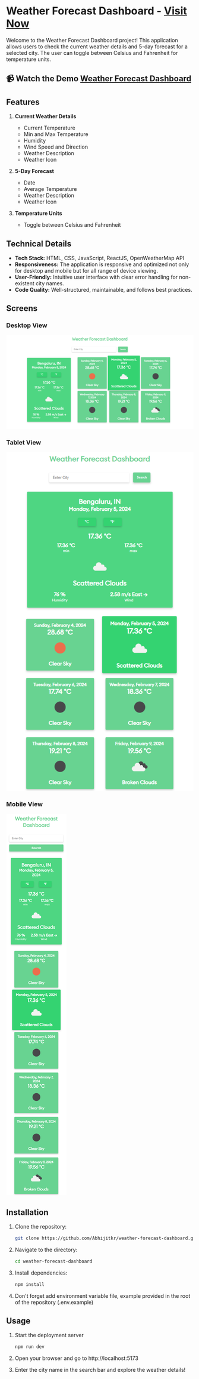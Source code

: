 # Weather Forecast Dashboard - [Visit Now](https://weather-forecast-dash.netlify.app/)

Welcome to the Weather Forecast Dashboard project! This application allows users to check the current weather details and 5-day forecast for a selected city. The user can toggle between Celsius and Fahrenheit for temperature units.

## 📹 Watch the Demo [Weather Forecast Dashboard ](https://youtu.be/vH1YFil6rY4?si=_BKhx33FtRfxj7Ru)

## Features

1. **Current Weather Details**

   - Current Temperature
   - Min and Max Temperature
   - Humidity
   - Wind Speed and Direction
   - Weather Description
   - Weather Icon

2. **5-Day Forecast**

   - Date
   - Average Temperature
   - Weather Description
   - Weather Icon

3. **Temperature Units**
   - Toggle between Celsius and Fahrenheit

## Technical Details

- **Tech Stack:** HTML, CSS, JavaScript, ReactJS, OpenWeatherMap API
- **Responsiveness:** The application is responsive and optimized not only for desktop and mobile but for all range of device viewing.
- **User-Friendly:** Intuitive user interface with clear error handling for non-existent city names.
- **Code Quality:** Well-structured, maintainable, and follows best practices.

## Screens

### Desktop View

![Desktop View](./screens/desktop.png)

### Tablet View

![Tablet View](./screens/tablet.png)

### Mobile View

![Mobile View](./screens/mobile.png)

## Installation

1. Clone the repository:

   ```bash
   git clone https://github.com/Abhijitkr/weather-forecast-dashboard.git
   ```

2. Navigate to the directory:

   ```bash
   cd weather-forecast-dashboard
   ```

3. Install dependencies:

   ```bash
   npm install
   ```

4. Don't forget add environment variable file, example provided in the root of the repository (.env.example)

## Usage

1. Start the deployment server

   ```bash
   npm run dev
   ```

2. Open your browser and go to http://localhost:5173

3. Enter the city name in the search bar and explore the weather details!
